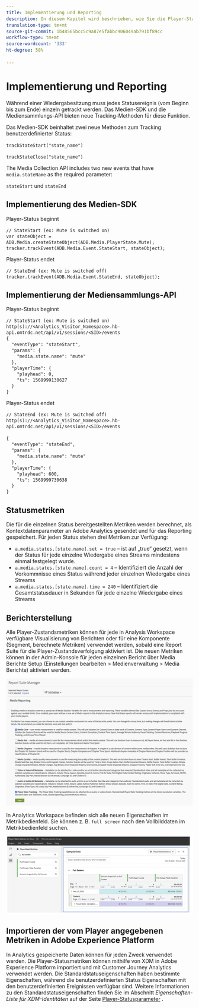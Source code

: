 ```yaml
---
title: Implementierung und Reporting
description: In diesem Kapitel wird beschrieben, wie Sie die Player-Status-Tracking-Funktion implementieren, einschließlich .
translation-type: tm+mt
source-git-commit: 1b48565bcc5c9a87e5fabbc906049ab791bf89cc
workflow-type: tm+mt
source-wordcount: '333'
ht-degree: 58%

---
```



# Implementierung und Reporting

Während einer Wiedergabesitzung muss jedes Statusereignis (vom Beginn bis zum Ende) einzeln getrackt werden. Das Medien-SDK und die Mediensammlungs-API bieten neue Tracking-Methoden für diese Funktion.

Das Medien-SDK beinhaltet zwei neue Methoden zum Tracking benutzerdefinierter Status:

`trackStateStart("state_name")`

`trackStateClose("state_name")`


The Media Collection API includes two new events that have `media.stateName` as the required parameter:

`stateStart` und `stateEnd`

## Implementierung des Medien-SDK

Player-Status beginnt

```
// StateStart (ex: Mute is switched on)
var stateObject = ADB.Media.createStateObject(ADB.Media.PlayerState.Mute);
tracker.trackEvent(ADB.Media.Event.StateStart, stateObject);
```

Player-Status endet

```
// StateEnd (ex: Mute is switched off)
tracker.trackEvent(ADB.Media.Event.StateEnd, stateObject);
```


## Implementierung der Mediensammlungs-API

Player-Status beginnt

```
// StateStart (ex: Mute is switched on)
http(s)://<Analytics_Visitor_Namespace>.hb-api.omtrdc.net/api/v1/sessions/<SID>/events
{
  "eventType": "stateStart",
  "params": {
    "media.state.name": "mute"
  },
  "playerTime": {
    "playhead": 0,
    "ts": 1569999130627
  }
}
```

Player-Status endet

```
// StateEnd (ex: Mute is switched off)
http(s)://<Analytics_Visitor_Namespace>.hb-api.omtrdc.net/api/v1/sessions/<SID>/events

{
  "eventType": "stateEnd",
  "params": {
    "media.state.name": "mute"
  },
  "playerTime": {
    "playhead": 600,
    "ts": 1569999730638
  }
}
```

## Statusmetriken

Die für die einzelnen Status bereitgestellten Metriken werden berechnet, als Kontextdatenparameter an Adobe Analytics gesendet und für das Reporting gespeichert. Für jeden Status stehen drei Metriken zur Verfügung:

* `a.media.states.[state.name].set = true` – ist auf „true“ gesetzt, wenn der Status für jede einzelne Wiedergabe eines Streams mindestens einmal festgelegt wurde.
* `a.media.states.[state.name].count = 4` – Identifiziert die Anzahl der Vorkommnisse eines Status während jeder einzelnen Wiedergabe eines Streams
* `a.media.states.[state.name].time = 240` – Identifiziert die Gesamtstatusdauer in Sekunden für jede einzelne Wiedergabe eines Streams

## Berichterstellung

Alle Player-Zustandsmetriken können für jede in Analysis Workspace verfügbare Visualisierung von Berichten oder für eine Komponente (Segment, berechnete Metriken) verwendet werden, sobald eine Report Suite für die Player-Zustandsverfolgung aktiviert ist. Die neuen Metriken können in der Admin-Konsole für jeden einzelnen Bericht über Media Berichte Setup (Einstellungen bearbeiten > Medienverwaltung > Media Berichte) aktiviert werden.

![](assets/report-setup.png)

In Analytics Workspace befinden sich alle neuen Eigenschaften im Metrikbedienfeld. Sie können z. B. `full screen` nach den Vollbilddaten im Metrikbedienfeld suchen.

![](assets/full-screen-report.png)

## Importieren der vom Player angegebenen Metriken in Adobe Experience Platform

In Analytics gespeicherte Daten können für jeden Zweck verwendet werden. Die Player-Statusmetriken können mithilfe von XDM in Adobe Experience Platform importiert und mit Customer Journey Analytics verwendet werden. Die Standardstatuseigenschaften haben bestimmte Eigenschaften, während die benutzerdefinierten Status Eigenschaften mit den benutzerdefinierten Ereignissen verfügbar sind. Weitere Informationen zu den Standardstatuseigenschaften finden Sie im Abschnitt *Eigenschaften-Liste für XDM-Identitäten* auf der Seite [Player-Statusparameter](/help/metrics-and-metadata/player-state-parameters.md) .

